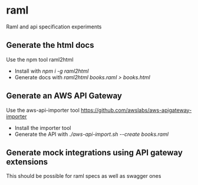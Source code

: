 # raml
Raml and api specification experiments

## Generate the html docs
Use the npm tool raml2html

* Install with *npm i -g raml2html*
* Generate docs with *raml2html books.raml > books.html*

## Generate an AWS API Gateway
Use the aws-api-importer tool https://github.com/awslabs/aws-apigateway-importer

* Install the importer tool
* Generate the API with *./aws-api-import.sh --create books.raml*

## Generate mock integrations using API gateway extensions
This should be possible for raml specs as well as swagger ones